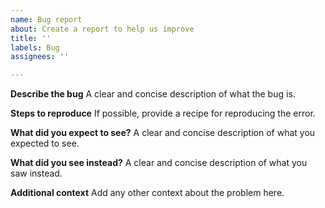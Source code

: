 ```yaml
---
name: Bug report
about: Create a report to help us improve
title: ''
labels: Bug
assignees: ''

---
```


**Describe the bug**
A clear and concise description of what the bug is.

**Steps to reproduce**
If possible, provide a recipe for reproducing the error.

**What did you expect to see?**
A clear and concise description of what you expected to see.

**What did you see instead?**
A clear and concise description of what you saw instead.

**Additional context**
Add any other context about the problem here.
